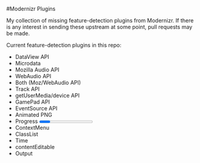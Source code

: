#Modernizr Plugins

My collection of missing feature-detection plugins from Modernizr. If there is any interest in sending these upstream at some point, pull requests may be made. 

Current feature-detection plugins in this repo:
<ul>
<li>DataView API</li>
<li>Microdata</li>
<li>Mozilla Audio API</li>
<li>WebAudio API</li>
<li>Both (Moz/WebAudio API)</li>
<li>Track API</li>
<li>getUserMedia/device API</li>
<li>GamePad API</li>
<li>EventSource API</li>
<li>Animated PNG</li>
<li>Progress <progress></li>
<li>ContextMenu</li>
<li>ClassList</li>
<li>Time</li>
<li>contentEditable</li>
<li>Output</li>
</ul>

